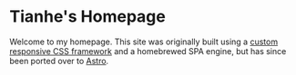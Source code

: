 # Tianhe's Homepage

Welcome to my homepage. This site was originally built using a [custom responsive CSS framework](https://github.com/tianheyang/mitosis-js) and a homebrewed SPA engine, but has since been ported over to [Astro](https://astro.build/).